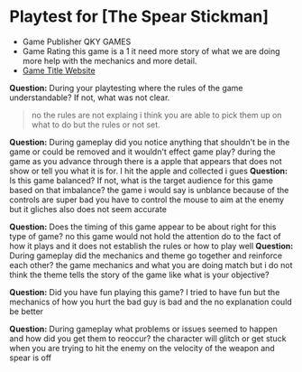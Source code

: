 # Playtest for [The Spear Stickman]

* Game Publisher QKY GAMES 
* Game Rating    this game is a 1 it need more story of what we are doing more help with the mechanics and more detail.
* [Game Title Website](www.addictinggames.com/action-games/spear-stickman-game.jsp)

**Question:** During your playtesting where the rules of the game understandable? If not, what was not clear.
> no the rules are not explaing i think you are able to pick them up on what to do but the rules or not set.

**Question:** During gameplay did you notice anything that shouldn't be in the game or could be removed and it wouldn't effect game play?
during the game as you advance through there is a apple that appears that does not show or tell you what it is for. I hit the apple and collected i gues 
**Question:** Is this game balanced? If not, what is the target audience for this game based on that imbalance?
the game i would say is unblance because of the controls are super bad you have to control the mouse to aim at the enemy but it gliches also does not seem accurate 

**Question:** Does the timing of this game appear to be about right for this type of game?
no this game would not hold the attention do to the fact of how it plays and it does not establish the rules or how to play well
**Question:** During gameplay did the mechanics and theme go together and reinforce each other?
the game mechanics and what you are doing match but i do not think the theme tells the story of the game like what is your objective?

**Question:** Did you have fun playing this game?
 I tried to have fun but the mechanics of how you hurt the bad guy is bad and the no explanation could be better 

**Question:** During gameplay what problems or issues seemed to happen and how did you get them to reoccur?
the character will glitch or get stuck when you are trying to hit the enemy on the velocity of the weapon and spear is off 
